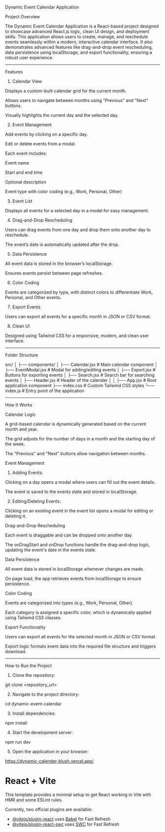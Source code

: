 Dynamic Event Calendar Application

Project Overview

The Dynamic Event Calendar Application is a React-based project designed to showcase advanced React.js logic, clean UI design, and deployment skills. This application allows users to create, manage, and reschedule events seamlessly within a modern, interactive calendar interface. It also demonstrates advanced features like drag-and-drop event rescheduling, data persistence using localStorage, and export functionality, ensuring a robust user experience.

---

Features

1. Calendar View

Displays a custom-built calendar grid for the current month.

Allows users to navigate between months using "Previous" and "Next" buttons.

Visually highlights the current day and the selected day.

2. Event Management

Add events by clicking on a specific day.

Edit or delete events from a modal.

Each event includes:

Event name

Start and end time

Optional description

Event type with color coding (e.g., Work, Personal, Other)

3. Event List

Displays all events for a selected day in a modal for easy management.

4. Drag-and-Drop Rescheduling

Users can drag events from one day and drop them onto another day to reschedule.

The event’s date is automatically updated after the drop.

5. Data Persistence

All event data is stored in the browser’s localStorage.

Ensures events persist between page refreshes.

6. Color Coding

Events are categorized by type, with distinct colors to differentiate Work, Personal, and Other events.

7. Export Events

Users can export all events for a specific month in JSON or CSV format.

8. Clean UI

Designed using Tailwind CSS for a responsive, modern, and clean user interface.

---

Folder Structure

src/
│
├── components/
│ ├── Calendar.jsx # Main calendar component
│ ├── EventModal.jsx # Modal for adding/editing events
│ ├── Export.jsx # Buttons for exporting events
│ ├── Search.jsx # Search bar for searching events
│ ├── Header.jsx # Header of the calender
│ 
│
├── App.jsx # Root application component
├── index.css # Custom Tailwind CSS styles
└── index.js # Entry point of the application

---

How It Works

Calendar Logic

A grid-based calendar is dynamically generated based on the current month and year.

The grid adjusts for the number of days in a month and the starting day of the week.

The "Previous" and "Next" buttons allow navigation between months.

Event Management

1. Adding Events:

Clicking on a day opens a modal where users can fill out the event details.

The event is saved to the events state and stored in localStorage.

2. Editing/Deleting Events:

Clicking on an existing event in the event list opens a modal for editing or deleting it.

Drag-and-Drop Rescheduling

Each event is draggable and can be dropped onto another day.

The onDragStart and onDrop functions handle the drag-and-drop logic, updating the event's date in the events state.

Data Persistence

All event data is stored in localStorage whenever changes are made.

On page load, the app retrieves events from localStorage to ensure persistence.

Color Coding

Events are categorized into types (e.g., Work, Personal, Other).

Each category is assigned a specific color, which is dynamically applied using Tailwind CSS classes.

Export Functionality

Users can export all events for the selected month in JSON or CSV format.

Export logic formats event data into the required file structure and triggers download.

---

How to Run the Project

1. Clone the repository:

git clone <repository_url>

2. Navigate to the project directory:

cd dynamic-event-calendar

3. Install dependencies:

npm install

4. Start the development server:

npm run dev

5. Open the application in your browser:

https://dynamic-calender-blush.vercel.app/

# React + Vite

This template provides a minimal setup to get React working in Vite with HMR and some ESLint rules.

Currently, two official plugins are available:

- [@vitejs/plugin-react](https://github.com/vitejs/vite-plugin-react/blob/main/packages/plugin-react/README.md) uses [Babel](https://babeljs.io/) for Fast Refresh
- [@vitejs/plugin-react-swc](https://github.com/vitejs/vite-plugin-react-swc) uses [SWC](https://swc.rs/) for Fast Refresh
